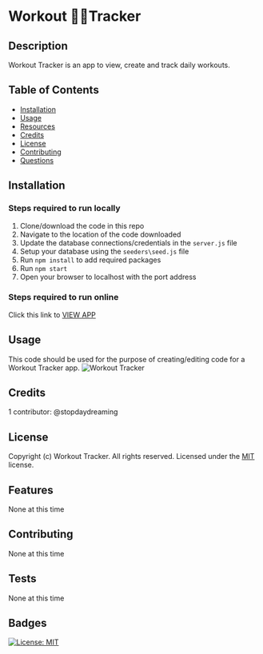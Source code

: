 # Workout 🏃🏽‍Tracker 

## Description
Workout Tracker is an app to view, create and track daily workouts.

## Table of Contents
* [Installation](#installation)
* [Usage](#usage)
* [Resources](#resources)
* [Credits](#credits)
* [License](#license)
* [Contributing](#contributing)
* [Questions](#questions)

## Installation
### Steps required to run locally
1. Clone/download the code in this repo
2. Navigate to the location of the code downloaded
3. Update the database connections/credentials in the `server.js` file
4. Setup your database using the `seeders\seed.js` file
3. Run `npm install` to add required packages
4. Run `npm start` 
5. Open your browser to localhost with the port address
### Steps required to run online
Click this link to [VIEW APP](https://refactored-workout-tracker.herokuapp.com/)


## Usage 
This code should be used for the purpose of creating/editing code for a Workout Tracker app. 
![Workout Tracker](#)

## Credits
1 contributor: @stopdaydreaming  

## License
Copyright (c) Workout Tracker. All rights reserved.
Licensed under the [MIT](LICENSE) license.

## Features
None at this time

## Contributing
None at this time

## Tests
None at this time  

## Badges
[![License: MIT](https://img.shields.io/badge/License-MIT-yellow.svg)](https://opensource.org/licenses/MIT)